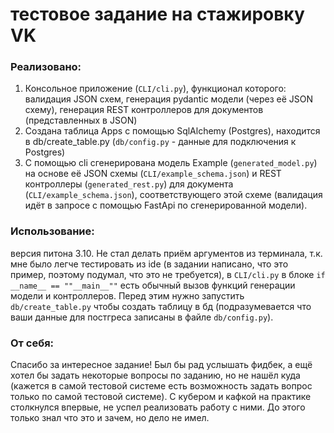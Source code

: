 # тестовое задание на стажировку VK
### Реализовано:
1. Консольное приложение (```CLI/cli.py```), функционал которого: валидация JSON схем, генерация pydantic модели (через её JSON схему), генерация REST контроллеров для документов (представленных в JSON)
2. Создана таблица Apps c помощью SqlAlchemy (Postgres), находится в db/create_table.py (```db/config.py``` - данные для подключения к Postgres)
3. C помощью cli сгенерирована модель Example (```generated_model.py```) на основе её JSON схемы (```CLI/example_schema.json```) и REST контроллеры (```generated_rest.py```) для документа (```CLI/example_schema.json```), соответствующего этой схеме (валидация идёт в запросе с помощью FastApi по сгенерированной модели).

### Использование:
версия питона 3.10. Не стал делать приём аргументов из терминала, т.к. мне было легче тестировать из ide (в задании написано, что это пример, поэтому подумал, что это не требуется), в ```CLI/cli.py``` в блоке ```if __name__ == ""__main__""``` есть обычный вызов функций генерации модели и контроллеров. Перед этим нужно запустить ```db/create_table.py``` чтобы создать таблицу в бд (подразумевается что ваши данные для постгреса записаны в файле ```db/config.py```).

### От себя:
Спасибо за интересное задание! Был бы рад услышать фидбек, а ещё хотел бы задать некоторые вопросы по заданию, но не нашёл куда (кажется в самой тестовой системе есть возможность задать вопрос только по самой тестовой системе).
С кубером и кафкой на практике столкнулся впервые, не успел реализовать работу с ними. До этого только знал что это и зачем, но дело не имел.
